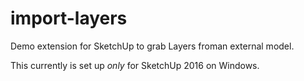 # import-layers

Demo extension for SketchUp to grab Layers froman external model. 

This currently is set up *only* for SketchUp 2016 on Windows. 


